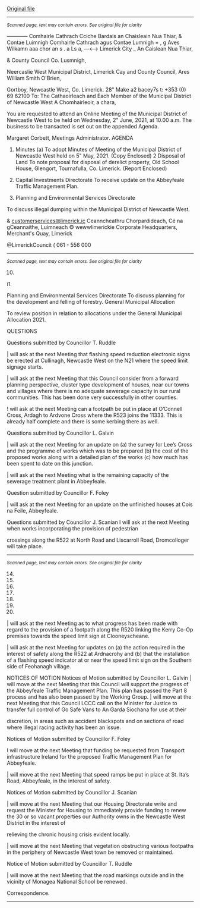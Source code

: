 [Original file](https://www.limerick.ie/sites/default/files/media/documents/2021-05/00-2021-06-02-agenda.pdf)

---
*<small>Scanned page, text may contain errors. See original file for clarity</small>*  

_———_— Comhairle Cathrach Cciche Bardais an Chaisleain Nua Thiar,
& Contae Luimnigh Comhairle Cathrach agus Contae Lumnigh
= , g Aves Wilkamn aaa chor
an s . a Ls a,
—<—> Limerick City _ An Caislean Nua Thiar,

& County Council Co. Lusmnigh,

Neercaslie West Municipal District,
Limerick Cay and County Council,
Ares William Smith O'Brien,

Gortboy,
Newcastle West,
Co. Limerick.
28" Make a2 bacey7s
t: +353 (0) 69 62100
To: The Cathaoirleach and Each Member of the Municipal District of Newcastle West
A Chomhairleoir, a chara,

You are requested to attend an Online Meeting of the Municipal District of Newcastle West
to be held on Wednesday, 2" June, 2021, at 10.00 a.m. The business to be transacted is set
out on the appended Agenda.

Margaret Corbett,
Meetings Administrator.
AGENDA
1. Minutes
(a) To adopt Minutes of Meeting of the Municipal District of Newcastle West held on 5"
May, 2021.
(Copy Enclosed)
2 Disposal of Land
To note proposal for disposal of derelict property, Old School House, Glengort,
Tournafulla, Co. Limerick.
(Report Enclosed)
3. Capital Investments Directorate
To receive update on the Abbeyfeale Traffic Management Plan.

4. Planning and Environmental Services Directorate

To discuss illegal dumping within the Municipal District of Newcastle West.

& customerservices@limerick.ic
Ceanncheathru Chorpardideach, Cé na gCeannaithe, Luimneach © wewwlimerickie
Corporate Headquarters, Merchant's Quay, Limerick

@LimerickCouncit
( 061 - 556 000


---
*<small>Scanned page, text may contain errors. See original file for clarity</small>*  

10.

i1.

Planning and Environmental Services Directorate
To discuss planning for the development and felling of forestry.
General Municipal Allocation

To review position in relation to allocations under the General Municipal Allocation
2021.

QUESTIONS

Questions submitted by Councillor T. Ruddle

| will ask at the next Meeting that flashing speed reduction electronic signs be
erected at Cullinagh, Newcastle West on the N21 where the speed limit signage
starts.

| will ask at the next Meeting that this Council consider from a forward planning
perspective, cluster type development of houses, near our towns and villages where
there is no adequate sewerage capacity in our rural communities. This has been
done very successfully in other counties.

! will ask at the next Meeting can a footpath be put in place at O’Connell Cross,
Ardagh to Ardvone Cross where the R523 joins the 11333. This is already half
complete and there is some kerbing there as well.

Questions submitted by Councillor L. Galvin

| will ask at the next Meeting for an update on (a) the survey for Lee’s Cross and the
programme of works which was to be prepared (b) the cost of the proposed works
along with a detailed plan of the works (c) how much has been spent to date on this
junction.

| will ask at the next Meeting what is the remaining capacity of the sewerage
treatment plant in Abbeyfeale.

Question submitted by Councillor F. Foley

| will ask at the next Meeting for an update on the unfinished houses at Cois na Feile,
Abbeyfeale.

Questions submitted by Councillor J. Scanian
I will ask at the next Meeting when works incorporating the provision of pedestrian

crossings along the R522 at North Road and Liscarroll Road, Dromcolloger will take
place.


---
*<small>Scanned page, text may contain errors. See original file for clarity</small>*  

14.

15.

16.

17.

19.

20.

21.

| will ask at the next Meeting as to what progress has been made with regard to the
provision of a footpath along the R520 linking the Kerry Co-Op premises towards the
speed limit sign at Clooneyscheane.

| will ask at the next Meeting for updates on (a) the action required in the interest of
safety along the R522 at Ardnacrohy and (b) that the installation of a flashing speed
indicator at or near the speed limit sign on the Southern side of Feohanagh village.

NOTICES OF MOTION
Notices of Motion submitted by Councillor L. Galvin
| will move at the next Meeting that this Council will support the progress of the
Abbeyfeale Traffic Management Plan. This plan has passed the Part 8 process and
has also been passed by the Working Group.
| will move at the next Meeting that this Council LCCC call on the Minister for Justice
to transfer full control of Go Safe Vans to An Garda Siochana for use at their

discretion, in areas such as accident blackspots and on sections of road where illegal
racing activity has been an issue.

Notices of Motion submitted by Councillor F. Foley

I will move at the next Meeting that funding be requested from Transport
infrastructure Ireland for the proposed Traffic Management Plan for Abbeyfeale.

| will move at the next Meeting that speed ramps be put in place at St. Ita’s Road,
Abbeyfeale, in the interest of safety.

Notices of Motion submitted by Councillor J. Scanian

| will move at the next Meeting that our Housing Directorate write and request the
Minister for Housing to immediately provide funding to renew the 30 or so vacant
properties our Authority owns in the Newcastle West District in the interest of

relieving the chronic housing crisis evident locally.

| will move at the next Meeting that vegetation obstructing various footpaths in the
periphery of Newcastle West town be removed or maintained.

Notice of Motion submitted by Councillor T. Ruddle

| will move at the next Meeting that the road markings outside and in the vicinity of
Monagea National School be renewed.

Correspondence.


---
